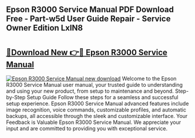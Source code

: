 ## Epson R3000 Service Manual PDF Download Free - Part-w5d User Guide Repair - Service Owner Edition LxIN8

# <h2><a href="http://cf22399.oget.top/?id=Epson+R3000+Service+Manual">🔗Download New 👉🔴 Epson R3000 Service Manual</a></h2>

[![Epson R3000 Service Manual new download](https://i.imgur.com/5g1atiW.png)](http://cf22399.oget.top/?id=Epson+R3000+Service+Manual)
Welcome to the Epson R3000 Service Manual user manual, your trusted guide to understanding and using your new product, from setup to maintenance and beyond. Step-by-Step Setup Guide Follow these steps for a seamless and successful setup experience. Epson R3000 Service Manual advanced features include image recognition, voice commands, customizable profiles, and automatic backups, all accessible through the sleek and customizable interface. Your Feedback is Valuable Epson R3000 Service Manual. We appreciate your input and are committed to providing you with exceptional service.

